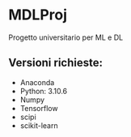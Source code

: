 # MDLProj

Progetto universitario per ML e DL
## Versioni richieste:
* Anaconda
* Python: 3.10.6
* Numpy
* Tensorflow
* scipi
* scikit-learn
